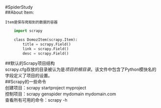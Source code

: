 #SpiderStudy   
##About Item:   

    Item是保存爬取到的数据的容器   
```Python   
    import scrapy

    class DomozItem(scrapy.Item):
        title = scrapy.Field()
        link = scrapy.Field()
        desc = scrapy.Field()   
```
##默认的Scrapy项目结构   
   scrapy.cfg存放的目录被认为是*项目的根目录*。该文件中包含了Python模快名的字段定义了项目的设置。   
##Scrapy的一些命令   
    创建项目：scrapy startproject myproject   
    控制项目：scrapy genspider mydomain mydomain.com   
    查看所有可用的命令：scrapy -h   
